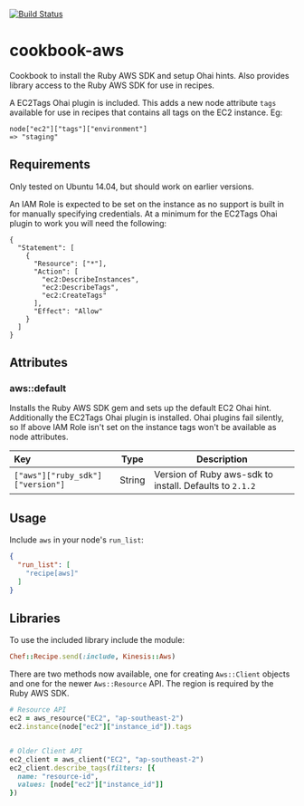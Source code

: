 [![Build Status](https://travis-ci.org/kinesisptyltd/cookbook-aws.svg)](https://travis-ci.org/kinesisptyltd/cookbook-aws)

# cookbook-aws

Cookbook to install the Ruby AWS SDK and setup Ohai hints. Also provides library
access to the Ruby AWS SDK for use in recipes.

A EC2Tags Ohai plugin is included. This adds a new node attribute `tags` available for use in recipes
that contains all tags on the EC2 instance. Eg:

```
node["ec2"]["tags"]["environment"]
=> "staging"
```

## Requirements

Only tested on Ubuntu 14.04, but should work on earlier versions.

An IAM Role is expected to be set on the instance as no support is built in for manually
specifying credentials. At a minimum for the EC2Tags Ohai plugin to work you will need
the following:

```
{
  "Statement": [
    {
      "Resource": ["*"],
      "Action": [
        "ec2:DescribeInstances",
        "ec2:DescribeTags",
        "ec2:CreateTags"
      ],
      "Effect": "Allow"
    }
  ]
}
```

## Attributes

### aws::default

Installs the Ruby AWS SDK gem and sets up the default EC2 Ohai hint. Additionally the EC2Tags Ohai
plugin is installed. Ohai plugins fail silently, so If above IAM Role isn't set on the instance
tags won't be available as node attributes.

Key                             | Type   | Description
:-------------------------------|--------|----------------------------------------------------------
`["aws"]["ruby_sdk"]["version"]`| String | Version of Ruby aws-sdk to install. Defaults to `2.1.2`

## Usage

Include `aws` in your node's `run_list`:

```json
{
  "run_list": [
    "recipe[aws]"
  ]
}
```

## Libraries

To use the included library include the module:

```ruby
Chef::Recipe.send(:include, Kinesis::Aws)
```

There are two methods now available, one for creating `Aws::Client` objects and one for the newer `Aws::Resource` API.
The region is required by the Ruby AWS SDK.

```ruby
# Resource API
ec2 = aws_resource("EC2", "ap-southeast-2")
ec2.instance(node["ec2"]["instance_id"]).tags


# Older Client API
ec2_client = aws_client("EC2", "ap-southeast-2")
ec2_client.describe_tags(filters: [{
  name: "resource-id",
  values: [node["ec2"]["instance_id"]]
})
```
